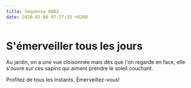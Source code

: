 ```yaml
---
title: Sequence 0002
date: 2020-01-06 07:27:33 +0200
---
```


# S'émerveiller tous les jours

Au jardin, on a une vue cloisonnée mais dès que l'on regarde en face, elle s'ouvre sur ces sapins qui aiment prendre le soleil couchant.

Profitez de tous les instants. Émerveillez-vous!
